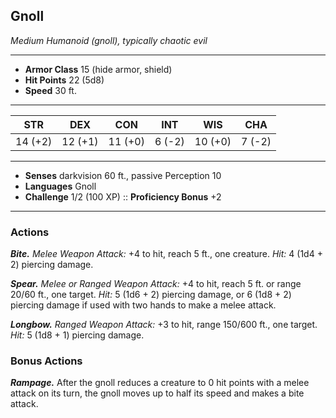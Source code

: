 ## Gnoll
*Medium Humanoid (gnoll), typically chaotic evil*
___
- **Armor Class** 15 (hide armor, shield)
- **Hit Points** 22 (5d8)
- **Speed** 30 ft.
___
|STR|DEX|CON|INT|WIS|CHA|
|:---:|:---:|:---:|:---:|:---:|:---:|
|14 (+2)|12 (+1)|11 (+0)|6 (-2)|10 (+0)|7 (-2)|
___
- **Senses** darkvision 60 ft., passive Perception 10
- **Languages** Gnoll
- **Challenge** 1/2 (100 XP) :: **Proficiency Bonus**  +2
___
### Actions
***Bite.*** _Melee Weapon Attack:_ +4 to hit, reach 5 ft., one creature. _Hit:_ 4 (1d4 + 2) piercing damage.

***Spear.*** _Melee or Ranged Weapon Attack:_ +4 to hit, reach 5 ft. or range 20/60 ft., one target. _Hit:_ 5 (1d6 + 2) piercing damage, or 6 (1d8 + 2) piercing damage if used with two hands to make a melee attack.

***Longbow.*** _Ranged Weapon Attack:_ +3 to hit, range 150/600 ft., one target. _Hit:_ 5 (1d8 + 1) piercing damage.

### Bonus Actions
***Rampage.*** After the gnoll reduces a creature to 0 hit points with a melee attack on its turn, the gnoll moves up to half its speed and makes a bite attack.
